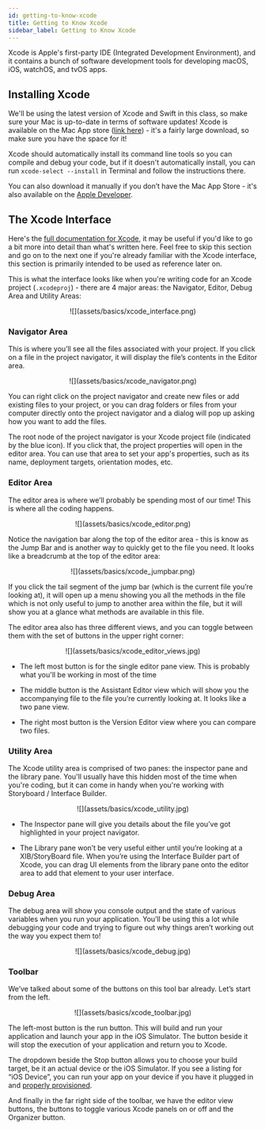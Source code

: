 ```yaml
---
id: getting-to-know-xcode
title: Getting to Know Xcode
sidebar_label: Getting to Know Xcode
---
```


Xcode is Apple's first-party IDE (Integrated Development Environment), and it contains a bunch of software development tools for developing macOS, iOS, watchOS, and tvOS apps.

## Installing Xcode

We'll be using the latest version of Xcode and Swift in this class, so make sure your Mac is up-to-date in terms of software updates! Xcode is available on the Mac App store ([link here](https://itunes.apple.com/us/app/xcode/id497799835?mt=12)) - it's a fairly large download, so make sure you have the space for it!

Xcode should automatically install its command line tools so you can compile and debug your code, but if it doesn't automatically install, you can run `xcode-select --install` in Terminal and follow the instructions there.

You can also download it manually if you don’t have the Mac App Store - it's also available on the [Apple Developer](https://developer.apple.com/xcode/).

## The Xcode Interface

Here's the [full documentation for Xcode](https://developer.apple.com/library/archive/documentation/ToolsLanguages/Conceptual/Xcode_Overview/), it may be useful if you'd like to go a bit more into detail than what's written here. Feel free to skip this section and go on to the next one if you're already familiar with the Xcode interface, this section is primarily intended to be used as reference later on.

This is what the interface looks like when you're writing code for an Xcode project (`.xcodeproj`) - there are 4 major areas: the Navigator, Editor, Debug Area and Utility Areas:

<center>![](assets/basics/xcode_interface.png)</center>

### Navigator Area

This is where you’ll see all the files associated with your project. If you click on a file in the project navigator, it will display the file’s contents in the Editor area.

<center>![](assets/basics/xcode_navigator.png)</center>

You can right click on the project navigator and create new files or add existing files to your project, or you can drag folders or files from your computer directly onto the project navigator and a dialog will pop up asking how you want to add the files.

The root node of the project navigator is your Xcode project file (indicated by the blue icon). If you click that, the project properties will open in the editor area. You can use that area to set your app's properties, such as its name, deployment targets, orientation modes, etc.

### Editor Area

The editor area is where we’ll probably be spending most of our time! This is where all the coding happens.

<center>![](assets/basics/xcode_editor.png)</center>

Notice the navigation bar along the top of the editor area - this is know as the Jump Bar and is another way to quickly get to the file you need. It looks like a breadcrumb at the top of the editor area:

<center>![](assets/basics/xcode_jumpbar.png)</center>

If you click the tail segment of the jump bar (which is the current file you’re looking at), it will open up a menu showing you all the methods in the file which is not only useful to jump to another area within the file, but it will show you at a glance what methods are available in this file.

The editor area also has three different views, and you can toggle between them with the set of buttons in the upper right corner:

<center>![](assets/basics/xcode_editor_views.jpg)</center>

- The left most button is for the single editor pane view. This is probably what you'll be working in most of the time

- The middle button is the Assistant Editor view which will show you the accompanying file to the file you’re currently looking at. It looks like a two pane view.

- The right most button is the Version Editor view where you can compare two files. 

### Utility Area

The Xcode utility area is comprised of two panes: the inspector pane and the library pane. You'll usually have this hidden most of the time when you're coding, but it can come in handy when you're working with Storyboard / Interface Builder.

<center>![](assets/basics/xcode_utility.jpg)</center>

- The Inspector pane will give you details about the file you’ve got highlighted in your project navigator. 

- The Library pane won’t be very useful either until you’re looking at a XIB/StoryBoard file. When you’re using the Interface Builder part of Xcode, you can drag UI elements from the library pane onto the editor area to add that element to your user interface.

### Debug Area

The debug area will show you console output and the state of various variables when you run your application. You’ll be using this a lot while debugging your code and trying to figure out why things aren’t working out the way you expect them to!

<center>![](assets/basics/xcode_debug.jpg)</center>

### Toolbar

We’ve talked about some of the buttons on this tool bar already. Let’s start from the left.

<center>![](assets/basics/xcode_toolbar.jpg)</center>

The left-most button is the run button. This will build and run your application and launch your app in the iOS Simulator. The button beside it will stop the execution of your application and return you to Xcode.

The dropdown beside the Stop button allows you to choose your build target, be it an actual device or the iOS Simulator. If you see a listing for “iOS Device”, you can run your app on your device if you have it plugged in and [properly provisioned](https://developer.apple.com/library/archive/documentation/ToolsLanguages/Conceptual/YourFirstAppStoreSubmission/ProvisionYourDevicesforDevelopment/ProvisionYourDevicesforDevelopment.html).

And finally in the far right side of the toolbar, we have the editor view buttons, the buttons to toggle various Xcode panels on or off and the Organizer button.